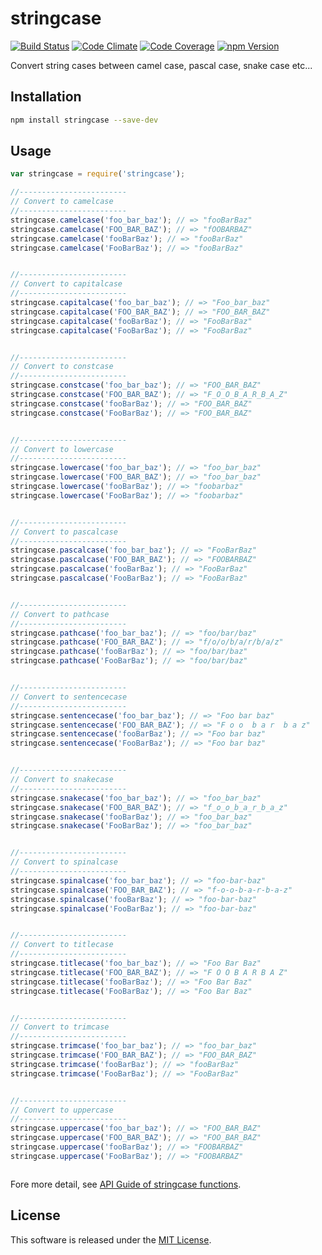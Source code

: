 stringcase
==========

<!-- Badge Start -->
<a name="badges"></a>

[![Build Status][bd_travis_shield_url]][bd_travis_url]
[![Code Climate][bd_codeclimate_shield_url]][bd_codeclimate_url]
[![Code Coverage][bd_codeclimate_coverage_shield_url]][bd_codeclimate_url]
[![npm Version][bd_npm_shield_url]][bd_npm_url]

[bd_repo_url]: https://github.com/okunishinishi/node-stringcase
[bd_travis_url]: http://travis-ci.org/okunishinishi/node-stringcase
[bd_travis_shield_url]: http://img.shields.io/travis/okunishinishi/node-stringcase.svg?style=flat
[bd_license_url]: https://github.com/okunishinishi/node-stringcase/blob/master/LICENSE
[bd_codeclimate_url]: http://codeclimate.com/github/okunishinishi/node-stringcase
[bd_codeclimate_shield_url]: http://img.shields.io/codeclimate/github/okunishinishi/node-stringcase.svg?style=flat
[bd_codeclimate_coverage_shield_url]: http://img.shields.io/codeclimate/coverage/github/okunishinishi/node-stringcase.svg?style=flat
[bd_gemnasium_url]: https://gemnasium.com/okunishinishi/node-stringcase
[bd_gemnasium_shield_url]: https://gemnasium.com/okunishinishi/node-stringcase.svg
[bd_npm_url]: http://www.npmjs.org/package/stringcase
[bd_npm_shield_url]: http://img.shields.io/npm/v/stringcase.svg?style=flat

<!-- Badge End -->


<!-- Description Start -->
<a name="description"></a>

Convert string cases between camel case, pascal case, snake case etc...

<!-- Description End -->



<!-- Sections Start -->
<a name="sections"></a>

Installation
-----

```bash
npm install stringcase --save-dev
```

Usage
-------

```Javascript
var stringcase = require('stringcase');

//------------------------
// Convert to camelcase
//------------------------
stringcase.camelcase('foo_bar_baz'); // => "fooBarBaz"
stringcase.camelcase('FOO_BAR_BAZ'); // => "fOOBARBAZ"
stringcase.camelcase('fooBarBaz'); // => "fooBarBaz"
stringcase.camelcase('FooBarBaz'); // => "fooBarBaz"


//------------------------
// Convert to capitalcase
//------------------------
stringcase.capitalcase('foo_bar_baz'); // => "Foo_bar_baz"
stringcase.capitalcase('FOO_BAR_BAZ'); // => "FOO_BAR_BAZ"
stringcase.capitalcase('fooBarBaz'); // => "FooBarBaz"
stringcase.capitalcase('FooBarBaz'); // => "FooBarBaz"


//------------------------
// Convert to constcase
//------------------------
stringcase.constcase('foo_bar_baz'); // => "FOO_BAR_BAZ"
stringcase.constcase('FOO_BAR_BAZ'); // => "F_O_O_B_A_R_B_A_Z"
stringcase.constcase('fooBarBaz'); // => "FOO_BAR_BAZ"
stringcase.constcase('FooBarBaz'); // => "FOO_BAR_BAZ"


//------------------------
// Convert to lowercase
//------------------------
stringcase.lowercase('foo_bar_baz'); // => "foo_bar_baz"
stringcase.lowercase('FOO_BAR_BAZ'); // => "foo_bar_baz"
stringcase.lowercase('fooBarBaz'); // => "foobarbaz"
stringcase.lowercase('FooBarBaz'); // => "foobarbaz"


//------------------------
// Convert to pascalcase
//------------------------
stringcase.pascalcase('foo_bar_baz'); // => "FooBarBaz"
stringcase.pascalcase('FOO_BAR_BAZ'); // => "FOOBARBAZ"
stringcase.pascalcase('fooBarBaz'); // => "FooBarBaz"
stringcase.pascalcase('FooBarBaz'); // => "FooBarBaz"


//------------------------
// Convert to pathcase
//------------------------
stringcase.pathcase('foo_bar_baz'); // => "foo/bar/baz"
stringcase.pathcase('FOO_BAR_BAZ'); // => "f/o/o/b/a/r/b/a/z"
stringcase.pathcase('fooBarBaz'); // => "foo/bar/baz"
stringcase.pathcase('FooBarBaz'); // => "foo/bar/baz"


//------------------------
// Convert to sentencecase
//------------------------
stringcase.sentencecase('foo_bar_baz'); // => "Foo bar baz"
stringcase.sentencecase('FOO_BAR_BAZ'); // => "F o o  b a r  b a z"
stringcase.sentencecase('fooBarBaz'); // => "Foo bar baz"
stringcase.sentencecase('FooBarBaz'); // => "Foo bar baz"


//------------------------
// Convert to snakecase
//------------------------
stringcase.snakecase('foo_bar_baz'); // => "foo_bar_baz"
stringcase.snakecase('FOO_BAR_BAZ'); // => "f_o_o_b_a_r_b_a_z"
stringcase.snakecase('fooBarBaz'); // => "foo_bar_baz"
stringcase.snakecase('FooBarBaz'); // => "foo_bar_baz"


//------------------------
// Convert to spinalcase
//------------------------
stringcase.spinalcase('foo_bar_baz'); // => "foo-bar-baz"
stringcase.spinalcase('FOO_BAR_BAZ'); // => "f-o-o-b-a-r-b-a-z"
stringcase.spinalcase('fooBarBaz'); // => "foo-bar-baz"
stringcase.spinalcase('FooBarBaz'); // => "foo-bar-baz"


//------------------------
// Convert to titlecase
//------------------------
stringcase.titlecase('foo_bar_baz'); // => "Foo Bar Baz"
stringcase.titlecase('FOO_BAR_BAZ'); // => "F O O B A R B A Z"
stringcase.titlecase('fooBarBaz'); // => "Foo Bar Baz"
stringcase.titlecase('FooBarBaz'); // => "Foo Bar Baz"


//------------------------
// Convert to trimcase
//------------------------
stringcase.trimcase('foo_bar_baz'); // => "foo_bar_baz"
stringcase.trimcase('FOO_BAR_BAZ'); // => "FOO_BAR_BAZ"
stringcase.trimcase('fooBarBaz'); // => "fooBarBaz"
stringcase.trimcase('FooBarBaz'); // => "FooBarBaz"


//------------------------
// Convert to uppercase
//------------------------
stringcase.uppercase('foo_bar_baz'); // => "FOO_BAR_BAZ"
stringcase.uppercase('FOO_BAR_BAZ'); // => "FOO_BAR_BAZ"
stringcase.uppercase('fooBarBaz'); // => "FOOBARBAZ"
stringcase.uppercase('FooBarBaz'); // => "FOOBARBAZ"



```

Fore more detail, see [API Guide of stringcase functions](http://okunishinishi.github.io/node-stringcase/apiguide/module-stringcase_lib.html).



<!-- Sections Start -->


<!-- LICENSE Start -->
<a name="license"></a>

License
-------
This software is released under the [MIT License](https://github.com/okunishinishi/node-stringcase/blob/master/LICENSE).

<!-- LICENSE End -->


